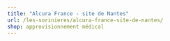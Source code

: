 ```yaml
---
title: "Alcura France - site de Nantes"
url: /les-sorinieres/alcura-france-site-de-nantes/
shop: approvisionnement médical
---
```


